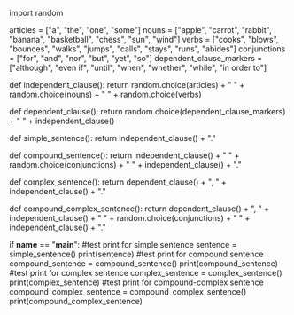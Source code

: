 import random

articles = ["a", "the", "one", "some"]
nouns = ["apple", "carrot", "rabbit", "banana", "basketball", "chess", "sun", "wind"]
verbs = ["cooks", "blows", "bounces", "walks", "jumps", "calls", "stays", "runs", "abides"]
conjunctions = ["for", "and", "nor", "but", "yet", "so"]
dependent_clause_markers = ["although", "even if", "until", "when", "whether", "while", "in order to"]

def independent_clause():
    return random.choice(articles) + " " + random.choice(nouns) + " " + random.choice(verbs)

def dependent_clause():
    return random.choice(dependent_clause_markers) + " " + independent_clause()

def simple_sentence():
    return independent_clause() + "."

def compound_sentence():
    return independent_clause() + " " + random.choice(conjunctions) + " " + independent_clause() + "."

def complex_sentence():
    return dependent_clause() + ", " + independent_clause() + "."

def compound_complex_sentence():
    return dependent_clause() + ", " + independent_clause() + " " + random.choice(conjunctions) + " " + independent_clause() + "."

if __name__ == "__main__":
    #test print for simple sentence
    sentence = simple_sentence()
    print(sentence)
    #test print for compound sentence
    compound_sentence = compound_sentence()
    print(compound_sentence)
    #test print for complex sentence
    complex_sentence = complex_sentence()
    print(complex_sentence)
    #test print for compound-complex sentence
    compound_complex_sentence = compound_complex_sentence()
    print(compound_complex_sentence)
